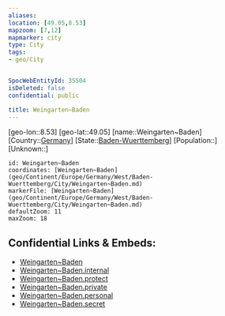 ```yaml
---
aliases: 
location: [49.05,8.53]
mapzoom: [7,12] 
mapmarker: city 
type: City
tags:
- geo/City


SpocWebEntityId: 35504
isDeleted: false
confidential: public

title: Weingarten~Baden
---
```

[geo-lon::8.53]
[geo-lat::49.05]
[name::Weingarten~Baden]
[Country::[Germany](geo/Continent/Europe/Germany.md)]
[State::[Baden-Wuerttemberg](geo/Continent/Europe/Germany/West/Baden-Wuerttemberg.md)]
[Population::]
[Unknown::]


```leaflet
id: Weingarten~Baden
coordinates: [Weingarten~Baden](geo/Continent/Europe/Germany/West/Baden-Wuerttemberg/City/Weingarten~Baden.md)
markerFile: [Weingarten~Baden](geo/Continent/Europe/Germany/West/Baden-Wuerttemberg/City/Weingarten~Baden.md)
defaultZoom: 11 
maxZoom: 18
```


## Confidential Links & Embeds: 
- [Weingarten~Baden](../../../../../../../../_public/geo/Continent/Europe/Germany/West/Baden-Wuerttemberg/City/Weingarten~Baden.md) 
- [Weingarten~Baden.internal](../../../../../../../../_internal/geo/Continent/Europe/Germany/West/Baden-Wuerttemberg/City/Weingarten~Baden.internal.md) 
- [Weingarten~Baden.protect](../../../../../../../../_protect/geo/Continent/Europe/Germany/West/Baden-Wuerttemberg/City/Weingarten~Baden.protect.md) 
- [Weingarten~Baden.private](../../../../../../../../_private/geo/Continent/Europe/Germany/West/Baden-Wuerttemberg/City/Weingarten~Baden.private.md) 
- [Weingarten~Baden.personal](../../../../../../../../_personal/geo/Continent/Europe/Germany/West/Baden-Wuerttemberg/City/Weingarten~Baden.personal.md) 
- [Weingarten~Baden.secret](../../../../../../../../_secret/geo/Continent/Europe/Germany/West/Baden-Wuerttemberg/City/Weingarten~Baden.secret.md) 
